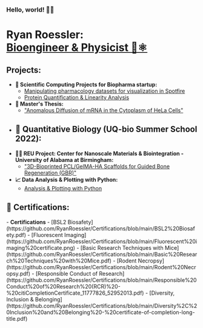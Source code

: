 ### Hello, world! 👋😃
<h1>Ryan Roessler:<br/><a href="https://www.linkedin.com/in/ryan-roessler/">Bioengineer & Physicist 🧬⚛️</a></h1>

<h2>Projects:</h2>

- <b>💊 Scientific Computing Projects for Biopharma startup:</b>
  - [Manipulating pharmacology datasets for visualization in Spotfire](https://github.com/RyanRoessler/-Data-Manipulation-for-Visualization-Plotting-in-Spotfire)
  - [Protein Quantification & Linearity Analysis](https://github.com/RyanRoessler/Protein-Quantification-Linearity-Analysis)
- <b>🧬 Master's Thesis:</b>
  - ["Anomalous Diffusion of mRNA in the Cytoplasm of HeLa Cells"](https://github.com/RyanRoessler/Bioengineering-MS-Thesis)
- <b>🧫 Quantitative Biology (UQ-bio Summer School 2022):</b>
  - 
- <b>👨‍🔬 REU Project: Center for Nanoscale Materials & Biointegration - University of Alabama at Birmingham:</b>
  - ["3D-Bioprinted PCL/GelMA-HA Scaffolds for Guided Bone Regeneration (GBR)"](https://github.com/RyanRoessler/REU-Center-for-Nanoscale-Materials-Biointegration)
- <b>📈 Data Analysis & Plotting with Python:</b>
  - [Analysis & Plotting with Python](https://github.com/RyanRoessler/Analysis-Plotting-with-Python)

<h2>📜 Certifications:</h2>
- <b>Certifications</b>
  - [BSL2 Biosafety](https://github.com/RyanRoessler/Certifications/blob/main/BSL2%20Biosafety.pdf)
  - [Fluorescent Imaging](https://github.com/RyanRoessler/Certifications/blob/main/Fluorescent%20imaging%20certificate.png)
  - [Basic Research Techniques with Mice](https://github.com/RyanRoessler/Certifications/blob/main/Basic%20Research%20Techniques%20with%20Mice.pdf)
  - [Rodent Necropsy](https://github.com/RyanRoessler/Certifications/blob/main/Rodent%20Necropsy.pdf)
  - [Responsible Conduct of Research](https://github.com/RyanRoessler/Certifications/blob/main/Responsible%20Conduct%20of%20Research%20(RCR)%20-%20citiCompletionCertificate_11777826_52952013.pdf)
  - [Diversity, Inclusion & Belonging](https://github.com/RyanRoessler/Certifications/blob/main/Diversity%2C%20Inclusion%20and%20Belonging%20-%20certificate-of-completion-long-title.pdf)

[linkedin]: https://www.linkedin.com/in/ryan-roessler/
<!--
**RyanRoessler/RyanRoessler** is a ✨ _special_ ✨ repository because its `README.md` (this file) appears on your GitHub profile.

Here are some ideas to get you started:

- 🔭 I’m currently working on ...
- 🌱 I’m currently learning ...
- 👯 I’m looking to collaborate on ...
- 🤔 I’m looking for help with ...
- 💬 Ask me about ...
- 📫 How to reach me: ...
- 😄 Pronouns: ...
- ⚡ Fun fact: ...
-->
